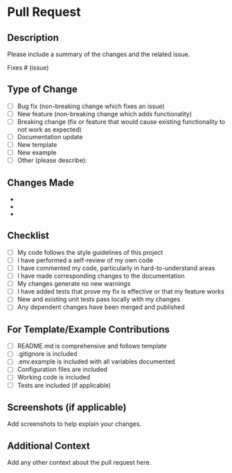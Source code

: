 # Pull Request

## Description
Please include a summary of the changes and the related issue.

Fixes # (issue)

## Type of Change
- [ ] Bug fix (non-breaking change which fixes an issue)
- [ ] New feature (non-breaking change which adds functionality)
- [ ] Breaking change (fix or feature that would cause existing functionality to not work as expected)
- [ ] Documentation update
- [ ] New template
- [ ] New example
- [ ] Other (please describe):

## Changes Made
- 
- 
- 

## Checklist
- [ ] My code follows the style guidelines of this project
- [ ] I have performed a self-review of my own code
- [ ] I have commented my code, particularly in hard-to-understand areas
- [ ] I have made corresponding changes to the documentation
- [ ] My changes generate no new warnings
- [ ] I have added tests that prove my fix is effective or that my feature works
- [ ] New and existing unit tests pass locally with my changes
- [ ] Any dependent changes have been merged and published

## For Template/Example Contributions
- [ ] README.md is comprehensive and follows template
- [ ] .gitignore is included
- [ ] .env.example is included with all variables documented
- [ ] Configuration files are included
- [ ] Working code is included
- [ ] Tests are included (if applicable)

## Screenshots (if applicable)
Add screenshots to help explain your changes.

## Additional Context
Add any other context about the pull request here.
